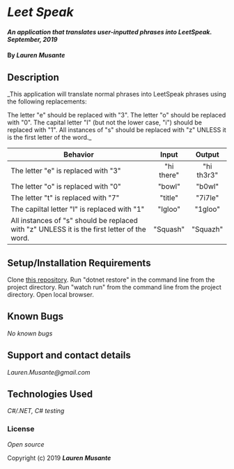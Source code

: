 # _Leet Speak_

#### _An application that translates user-inputted phrases into LeetSpeak. September, 2019_

#### By _**Lauren Musante**_

## Description

_This application will translate normal phrases into LeetSpeak phrases using the following replacements:

The letter "e" should be replaced with "3".
The letter "o" should be replaced with "0".
The capital letter "I" (but not the lower case, "i") should be replaced with "1".
All instances of "s" should be replaced with "z" UNLESS it is the first letter of the word._

| Behavior | Input | Output |
| -------- | :---------: | :---------: |
| The letter "e" is replaced with "3" | "hi there" | "hi th3r3" |
| The letter "o" is replaced with "0" | "bowl" | "b0wl" |
| The letter "t" is replaced with "7" | "title" | "7i7le" |
| The capiltal letter "I" is replaced with "1" | "Igloo" | "1gloo" |
| All instances of "s" should be replaced with "z" UNLESS it is the first letter of the word. | "Squash" | "Squazh" |

## Setup/Installation Requirements

Clone [this repository](https://github.com/LaurenMusante/LeetSpeak). 
Run "dotnet restore" in the command line from the project directory.
Run "watch run" from the command line from the project directory.
Open local browser.

## Known Bugs

_No known bugs_

## Support and contact details

_Lauren.Musante@gmail.com_

## Technologies Used

_C#/.NET, C# testing_

### License

*Open source*

Copyright (c) 2019 **_Lauren Musante_**
